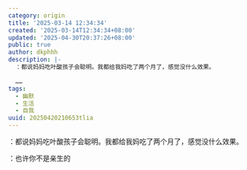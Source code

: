 ```yaml
---
category: origin
title: '2025-03-14 12:34:34'
created: '2025-03-14T12:34:34+08:00'
updated: '2025-04-30T20:37:26+08:00'
public: true
author: dkphhh
description: |-
  ：都说妈妈吃叶酸孩子会聪明。我都给我妈吃了两个月了，感觉没什么效果。

  ……
tags:
  - 幽默
  - 生活
  - 自我
uuid: 20250420210653tlia
---
```


：都说妈妈吃叶酸孩子会聪明。我都给我妈吃了两个月了，感觉没什么效果。

：也许你不是亲生的
